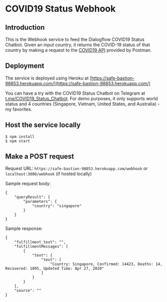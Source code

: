 # COVID19 Status Webhook

## Introduction

This is the Webhook service to feed the Dialogflow COVID19 Status Chatbot.
Given an input country, it returns the COVID-19 status of that country by making a request to the 
[COVID19 API](https://documenter.getpostman.com/view/10808728/SzS8rjbc?version=latest) provided by Postman.

## Deployment

The service is deployed using Heroku at [https://safe-bastion-98853.herokuapp.com/](https://safe-bastion-98853.herokuapp.com/)

You can have a try with the COVID19 Status Chatbot on Telegram at [t.me/COVID19_Status_Chatbot](t.me/COVID19_Status_Chatbot).
For demo purposes, it only supports world status and 4 countries (Singapore, Vietnam, United States, and Australia) - my favorites.

## Host the service locally

```
$ npm install
$ npm start
```

## Make a POST request

Request URL: `https://safe-bastion-98853.herokuapp.com/webhook` or `localhost:3000/webhook` (if hosted locally)

Sample request body:
```
{
    "queryResult": {
        "parameters": {
            "country": "singapore"
        }
    }
}
```

Sample response:
```
{
    "fulfillment_text": "",
    "fulfillmentMessages": [
        {
            "text": {
                "text": [
                    "Country: Singapore, Confirmed: 14423, Deaths: 14, Recovered: 1095, Updated Time: Apr 27, 2020"
                ]
            }
        }
    ],
    "source": ""
}
```

